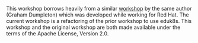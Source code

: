 This workshop borrows heavily from a similar [workshop](https://github.com/openshift-labs/lab-k8s-fundamentals) by the same author (Graham Dumpleton) which was developed while working for Red Hat. The current workshop is a refactoring of the prior workshop to use eduk8s. This workshop and the original workshop are both made available under the terms of the Apache License, Version 2.0.
